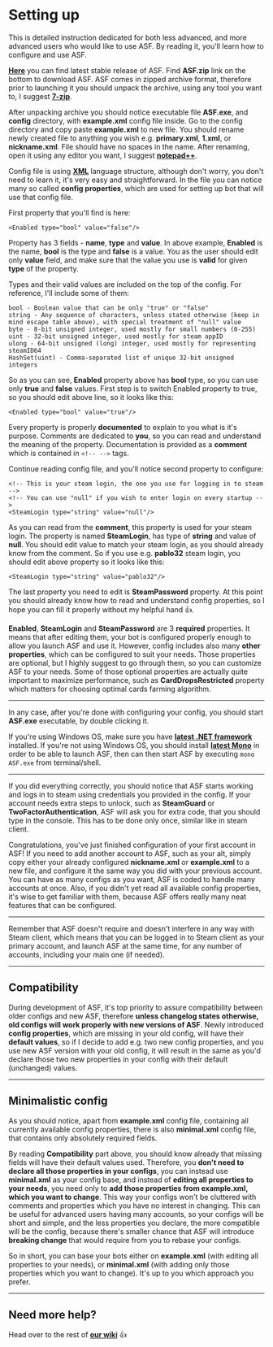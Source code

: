 # Setting up

This is detailed instruction dedicated for both less advanced, and more advanced users who would like to use ASF. By reading it, you'll learn how to configure and use ASF.

**[Here](https://github.com/JustArchi/ArchiSteamFarm/releases/latest)** you can find latest stable release of ASF. Find **ASF.zip** link on the bottom to download ASF. ASF comes in zipped archive format, therefore prior to launching it you should unpack the archive, using any tool you want to, I suggest **[7-zip](http://www.7-zip.org/)**.

After unpacking archive you should notice executable file **ASF.exe**, and **config** directory, with **example.xml** config file inside. Go to the config directory and copy paste **example.xml** to new file. You should rename newly created file to anything you wish e.g. **primary.xml**, **1.xml**, or **nickname.xml**. File should have no spaces in the name. After renaming, open it using any editor you want, I suggest **[notepad++](https://notepad-plus-plus.org/)**.

Config file is using **[XML](https://en.wikipedia.org/wiki/XML)** language structure, although don't worry, you don't need to learn it, it's very easy and straightforward. In the file you can notice many so called **config properties**, which are used for setting up bot that will use that config file.

First property that you'll find is here:
```
<Enabled type="bool" value="false"/>
```

Property has 3 fields - **name**, **type** and **value**. In above example, **Enabled** is the name, **bool** is the type and **false** is a value. You as the user should edit only **value** field, and make sure that the value you use is **valid** for given **type** of the property.

Types and their valid values are included on the top of the config. For reference, I'll include some of them:
```
bool - Boolean value that can be only "true" or "false"
string - Any sequence of characters, unless stated otherwise (keep in mind escape table above), with special treatment of "null" value
byte - 8-bit unsigned integer, used mostly for small numbers (0-255)
uint - 32-bit unsigned integer, used mostly for steam appID
ulong - 64-bit unsigned (long) integer, used mostly for representing steamID64
HashSet(uint) - Comma-separated list of unique 32-bit unsigned integers
```

So as you can see, **Enabled** property above has **bool** type, so you can use only **true** and **false** values. First step is to switch Enabled property to true, so you should edit above line, so it looks like this:
```
<Enabled type="bool" value="true"/>
```

Every property is properly **documented** to explain to you what is it's purpose. Comments are dedicated to **you**, so you can read and understand the meaning of the property. Documentation is provided as a **comment** which is contained in ```<!-- -->``` tags.

Continue reading config file, and you'll notice second property to configure:
```
<!-- This is your steam login, the one you use for logging in to steam -->
<!-- You can use "null" if you wish to enter login on every startup -->
<SteamLogin type="string" value="null"/>
```

As you can read from the **comment**, this property is used for your steam login. The property is named **SteamLogin**, has type of **string** and value of **null**. You should edit value to match your steam login, as you should already know from the comment. So if you use e.g. **pablo32** steam login, you should edit above property so it looks like this:
```
<SteamLogin type="string" value="pablo32"/>
```

The last property you need to edit is **SteamPassword** property. At this point you should already know how to read and understand config properties, so I hope you can fill it properly without my helpful hand :+1:.

**Enabled**, **SteamLogin** and **SteamPassword** are 3 **required** properties. It means that after editing them, your bot is configured properly enough to allow you launch ASF and use it. However, config includes also many **other properties**, which can be configured to suit your needs. Those properties are optional, but I highly suggest to go through them, so you can customize ASF to your needs. Some of those optional properties are actually quite important to maximize performance, such as **CardDropsRestricted** property which matters for choosing optimal cards farming algorithm.

***

In any case, after you're done with configuring your config, you should start **ASF.exe** executable, by double clicking it.

If you're using Windows OS, make sure you have **[latest .NET framework](https://www.microsoft.com/en-us/download/details.aspx?id=49981)** installed. If you're not using Windows OS, you should install **[latest Mono](https://github.com/JustArchi/ArchiSteamFarm/wiki/Mono)** in order to be able to launch ASF, then can then start ASF by executing ```mono ASF.exe``` from terminal/shell.

***

If you did everything correctly, you should notice that ASF starts working and logs in to steam using credentials you provided in the config. If your account needs extra steps to unlock, such as **SteamGuard** or **TwoFactorAuthentication**, ASF will ask you for extra code, that you should type in the console. This has to be done only once, similar like in steam client.

Congratulations, you've just finished configuration of your first account in ASF! If you need to add another account to ASF, such as your alt, simply copy either your already configured **nickname.xml** or **example.xml** to a new file, and configure it the same way you did with your previous account. You can have as many configs as you want, ASF is coded to handle many accounts at once. Also, if you didn't yet read all available config properties, it's wise to get familiar with them, because ASF offers really many neat features that can be configured.

***

Remember that ASF doesn't require and doesn't interfere in any way with Steam client, which means that you can be logged in to Steam client as your primary account, and launch ASF at the same time, for any number of accounts, including your main one (if needed).

***

## Compatibility

During development of ASF, it's top priority to assure compatibility between older configs and new ASF, therefore **unless changelog states otherwise, old configs will work properly with new versions of ASF**. Newly introduced **config properties**, which are missing in your old config, will have their **default values**, so if I decide to add e.g. two new config properties, and you use new ASF version with your old config, it will result in the same as you'd declare those two new properties in your config with their default (unchanged) values.

***

## Minimalistic config

As you should notice, apart from **example.xml** config file, containing all currently available config properties, there is also **minimal.xml** config file, that contains only absolutely required fields.

By reading **Compatibility** part above, you should know already that missing fields will have their default values used. Therefore, you **don't need to declare all those properties in your configs**, you can instead use **minimal.xml** as your config base, and instead of **editing all properties to your needs**, you need only to **add those properties from example.xml, which you want to change**. This way your configs won't be cluttered with comments and properties which you have no interest in changing. This can be useful for advanced users having many accounts, so your configs will be short and simple, and the less properties you declare, the more compatible will be the config, because there's smaller chance that ASF will introduce **breaking change** that would require from you to rebase your configs.

So in short, you can base your bots either on **example.xml** (with editing all properties to your needs), or **minimal.xml** (with adding only those properties which you want to change). It's up to you which approach you prefer.

***

## Need more help?

Head over to the rest of **[our wiki](https://github.com/JustArchi/ArchiSteamFarm/wiki)** :+1: 